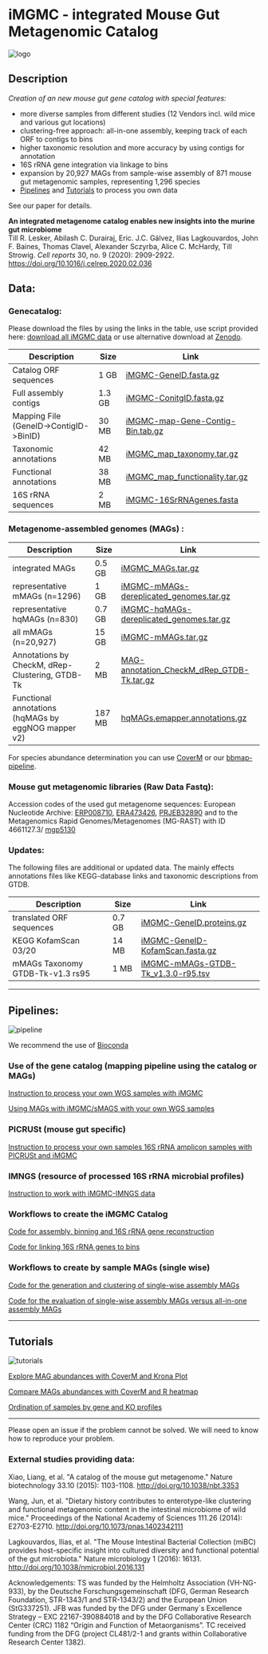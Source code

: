 # iMGMC - integrated Mouse Gut Metagenomic Catalog

![logo](/images/logo.png)

## Description

*Creation of an new mouse gut gene catalog with special features:*
  - more diverse samples from different studies (12 Vendors incl. wild mice and various gut locations)
  - clustering-free approach: all-in-one assembly, keeping track of each ORF to contigs to bins
  - higher taxonomic resolution and more accuracy by using contigs for annotation
  - 16S rRNA gene integration via linkage to bins
  - expansion by 20,927 MAGs from sample-wise assembly of 871 mouse gut metagenomic samples, representing 1,296 species
  - [Pipelines](#Pipelines) and [Tutorials](#Tutorials) to process you own data

See our paper for details.

**An integrated metagenome catalog enables new insights into the murine gut microbiome**  
Till R. Lesker, Abilash C. Durairaj, Eric. J.C. Gálvez, Ilias Lagkouvardos, John F. Baines, Thomas Clavel, Alexander Sczyrba, Alice C. McHardy, Till Strowig. *Cell reports* 30, no. 9 (2020): 2909-2922.
https://doi.org/10.1016/j.celrep.2020.02.036


## Data:

### Genecatalog:

Please download the files by using the links in the table, use script provided here: [download all iMGMC data](/download.md) or use alternative download at [Zenodo](https://zenodo.org/record/3631711).

| Description | Size | Link |
|--|--|--|
| Catalog ORF sequences | 1 GB | [iMGMC-GeneID.fasta.gz](https://zenodo.org/record/3631711/files/iMGMC-GeneID.fasta.gz) |
| Full assembly contigs | 1.3 GB | [iMGMC-ConitgID.fasta.gz](https://zenodo.org/record/3631711/files/iMGMC-ConigID.fasta.gz) |
| Mapping File (GeneID->ContigID->BinID) | 30 MB | [iMGMC-map-Gene-Contig-Bin.tab.gz](https://zenodo.org/record/3631711/files/iMGMC-map-Gene-Contig-Bin.tab.gz) |
| Taxonomic annotations | 42 MB | [iMGMC_map_taxonomy.tar.gz](https://zenodo.org/record/3631711/files/iMGMC_map_taxonomy.tar.gz) |
| Functional annotations | 38 MB | [iMGMC_map_functionality.tar.gz](https://zenodo.org/record/3631711/files/iMGMC_map_functionality.tar.gz) |
| 16S rRNA sequences | 2 MB | [iMGMC-16SrRNAgenes.fasta](https://zenodo.org/record/3631711/files/iMGMC-16SrRNAgenes.fasta) |

### Metagenome-assembled genomes (MAGs) :

| Description | Size | Link |
|--|--|--|
| integrated MAGs | 0.5 GB | [iMGMC_MAGs.tar.gz](https://zenodo.org/record/3631711/files/iMGMC-MAGs.tar.gz) |
| representative mMAGs (n=1296) | 1 GB | [iMGMC-mMAGs-dereplicated_genomes.tar.gz](https://zenodo.org/record/3631711/files/iMGMC-mMAGs-dereplicated_genomes.tar.gz) | 
| representative hqMAGs (n=830) | 0.7 GB | [iMGMC-hqMAGs-dereplicated_genomes.tar.gz](https://zenodo.org/record/3631711/files/iMGMC-hqMAGs-dereplicated_genomes.tar.gz) | 
| all mMAGs (n=20,927) | 15 GB | [iMGMC-mMAGs.tar.gz](https://zenodo.org/record/3631711/files/iMGMC-mMAGs.tar.gz) | 
| Annotations by CheckM, dRep-Clustering, GTDB-Tk | 2 MB | [MAG-annotation_CheckM_dRep_GTDB-Tk.tar.gz](https://zenodo.org/record/3631711/files/MAG-annotation_CheckM_dRep_GTDB-Tk.tar.gz) |
| Functional annotations (hqMAGs by eggNOG mapper v2) | 187 MB | [hqMAGs.emapper.annotations.gz](https://zenodo.org/record/3631711/files/hqMAGs.emapper.annotations.gz) |

For species abundance determination you can use [CoverM](https://github.com/wwood/CoverM) or our [bbmap-pipeline](/MAG-pipeline.md).

### Mouse gut metagenomic libraries (Raw Data Fastq):

Accession codes of the used gut metagenome sequences:
European Nucleotide Archive: [ERP008710](https://www.ebi.ac.uk/ena/data/view/ERP008710), [ERA473426](https://www.ebi.ac.uk/ena/data/view/ERA473426), [PRJEB32890](https://www.ebi.ac.uk/ena/data/view/PRJEB32890) and to the Metagenomics Rapid Genomes/Metagenomes (MG-RAST) with ID 4661127.3/ [mgp5130](https://www.mg-rast.org/linkin.cgi?project=mgp5130)


### Updates:

The following files are additional or updated data. The mainly effects annotations files like KEGG-database links and taxonomic descriptions from GTDB.

| Description | Size | Link |
|--|--|--|
| translated ORF sequences | 0.7 GB | [iMGMC-GeneID.proteins.gz](https://onedrive.live.com/download?cid=36ADEB4B3D109F6F&resid=36ADEB4B3D109F6F%2160792&authkey=AFrsyTm0zNeULVM) |
| KEGG KofamScan 03/20 | 14 MB | [iMGMC-GeneID-KofamScan.fasta.gz](https://onedrive.live.com/download?cid=36ADEB4B3D109F6F&resid=36ADEB4B3D109F6F%2160791&authkey=AIRrgSqxRSC9rH8) |
| mMAGs Taxonomy GTDB-Tk-v1.3 rs95 | 1 MB | [iMGMC-mMAGs-GTDB-Tk_v1.3.0-r95.tsv](https://onedrive.live.com/download?cid=36ADEB4B3D109F6F&resid=36ADEB4B3D109F6F%2160795&authkey=AN01HTW27uGPCEM) |



___

## Pipelines:

![pipeline](/images/pipeline.png)

We recommend the use of [Bioconda](http://bioconda.github.io/)

### Use of the gene catalog (mapping pipeline using the catalog or MAGs)

[Instruction to process your own WGS samples with iMGMC](/genecatalog-pipeline.md)

[Using MAGs with iMGMC/sMAGS with your own WGS samples ](/MAG-pipeline.md)

### PICRUSt (mouse gut specific)

[Instruction to process your own samples 16S rRNA amplicon samples with PICRUSt and iMGMC](/PICRUSt/README.md)

### IMNGS (resource of processed 16S rRNA microbial profiles)

[Instruction to work with iMGMC-IMNGS data](/IMNGS.md)

### Workflows to create the iMGMC Catalog

[Code for assembly, binning and 16S rRNA gene reconstruction](/creation-cataloge-pipeline.md)

[Code for linking 16S rRNA genes to bins](/linking/README.md)

### Workflows to create by sample MAGs (single wise)

[Code for the generation and clustering of single-wise assembly MAGs](/sMAG-pipeline.md)

[Code for the evaluation of single-wise assembly MAGs versus all-in-one assembly MAGs](/evaluation/README.md)

___

## Tutorials

![tutorials](/images/tutorials.png)

[Explore MAG abundances with CoverM and Krona Plot](/tutorials/map-to-MAGs-Krona-plot.md)

[Compare MAGs abundances with CoverM and R heatmap](/tutorials/map-to-MAGs-HeatmapR.md)

[Ordination of samples by gene and KO profiles](/tutorials/map-to-Catalog-Ordination.md)


___

Please open an issue if the problem cannot be solved. We will need to know how to reproduce your problem.


### External studies providing data:
Xiao, Liang, et al. "A catalog of the mouse gut metagenome." Nature biotechnology 33.10 (2015): 1103-1108. http://doi.org/10.1038/nbt.3353

Wang, Jun, et al. "Dietary history contributes to enterotype-like clustering and functional metagenomic content in the intestinal microbiome of wild mice." Proceedings of the National Academy of Sciences 111.26 (2014): E2703-E2710. http://doi.org/10.1073/pnas.1402342111

Lagkouvardos, Ilias, et al. "The Mouse Intestinal Bacterial Collection (miBC) provides host-specific insight into cultured diversity and functional potential of the gut microbiota." Nature microbiology 1 (2016): 16131. http://doi.org/10.1038/nmicrobiol.2016.131



Acknowledgements:
TS was funded by the Helmholtz Association (VH-NG-933), by the Deutsche Forschungsgemeinschaft (DFG, German Research Foundation, STR-1343/1 and STR-1343/2) and the European Union (StG337251).
JFB was funded by the DFG under Germany`s Excellence Strategy – EXC 22167-390884018 and by the DFG Collaborative Research Center (CRC) 1182 “Origin and Function of Metaorganisms”. 
TC received funding from the DFG (project CL481/2-1 and grants within Collaborative Research Center 1382).

